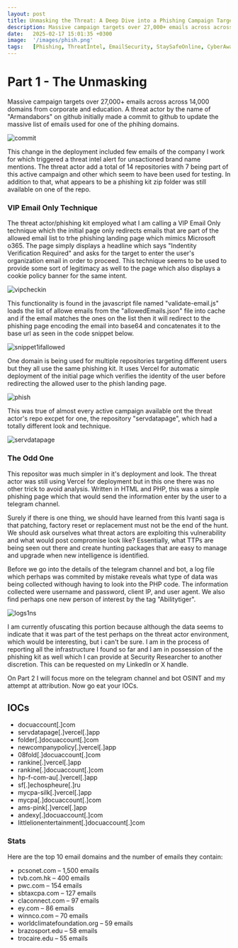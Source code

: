 ```yaml
---
layout: post
title: Unmasking the Threat: A Deep Dive into a Phishing Campaign Targeting Corporate and Educational Emails
description: Massive campaign targets over 27,000+ emails across across 14,000 domains from corporate and education. A threat actor by the name of "Armandabors" on github initially made a commit to github to update the massive list of emails used for one of the phihing domains.
date:   2025-02-17 15:01:35 +0300
image:  '/images/phish.png'
tags:   [Phishing, ThreatIntel, EmailSecurity, StaySafeOnline, CyberAwareness]
---
```

# Part 1 - The Unmasking 
Massive campaign targets over 27,000+ emails across across 14,000 domains from corporate and education. A threat actor by the name of "Armandabors" on github initially made a commit to github to update the massive list of emails used for one of the phihing domains. 

![commit]({{site.baseurl}}/images/commit.png)

This change in the deployment included few emails of the company I work for which triggered a threat intel alert for unsactioned brand name mentions. The threat actor add a total of 14 repositories with 7 being part of this active campaign and other which seem to have been used for testing. In addition to that,  what appears to be a phishing kit zip folder was still available on one of the repo.

### VIP Email Only Technique
The threat actor/phishing kit employed what I am calling a VIP Email Only technique which the initial page only redirects emails that are part of the allowed email list to trhe phishing landing page which mimics Microsoft o365. The page simply displays a headline which says "Indentity Verification Required" and asks for the target to enter the user's organization email in order to proceed. This technique seems to be used to provide some sort of legitimacy as well to the page which also displays a cookie policy banner for the same intent.

![vipcheckin]({{site.baseurl}}/images/vipcheckin.png)

This functionality is found in the javascript file named "validate-email.js" loads the list of allowe emails from the "allowedEmails.json" file into cache and if the email matches the ones on the list then it will redirect to the phishing page encoding the email into base64 and concatenates it to the base url as seen in the code snippet below.

![snippet1ifallowed]({{site.baseurl}}/images/snippet1ifallowed.png)

One domain is being used for multiple repositories targeting different users but they all use the same phishing kit. It uses Vercel for automatic deployment of the initial page which verifies the identity of the user before redirecting the allowed user to the phish landing page.

![phish]({{site.baseurl}}/images/phish.png)

This was true of almost every active campaign available ont the threat actor's repo excpet for one, the repository "servdatapage", which had a totally different look and technique.

![servdatapage]({{site.baseurl}}/images/servdatapage.png)

### The Odd One
This repositor was much simpler in it's deployment and look. The threat actor was still using Vercel for deployment but in this one there was no other trick to avoid analysis. Written in HTML and PHP, this was a simple phishing page which that would send the information enter by the user to a telegram channel.

Surely if there is one thing, we should have learned from this Ivanti saga is that patching, factory reset or replacement must not be the end of the hunt. We should ask ourselves what threat actors are exploiting this vulnerability and what would post compromise look like? Essentially, what TTPs are being seen out there and create hunting packages that are easy to manage and upgrade when new intelligence is identified. 

Before we go into the details of the telegram channel and bot, a log file which perhaps was commited by mistake reveals what type of data was being collected withough having to look into the PHP code. The information collected were username and password, client IP, and user agent. We also find perhaps one new person of interest by the tag "Abilitytiger".

![logs1ns]({{site.baseurl}}/images/logs1ns.png)

I am currently ofuscating this portion because although the data seems to indicate that it was part of the test perhaps on the threat actor environment, which would be interesting, but i can't be sure. I am in the process of reporting all the infrastructure I found so far and I am in possession of the phishing kit as well which I can provide at Security Researcher to another discretion. This can be requested on my LinkedIn or X handle.

On Part 2 I will focus more on the telegram channel and bot OSINT and my attempt at attribution. Now go eat your IOCs.

## IOCs
* docuaccount[.]com  
* servdatapage[.]vercel[.]app  
* folder[.]docuaccount[.]com  
* newcompanypolicy[.]vercel[.]app  
* 08fold[.]docuaccount[.]com  
* rankine[.]vercel[.]app  
* rankine[.]docuaccount[.]com  
* hp-f-com-au[.]vercel[.]app  
* sf[.]echospheure[.]ru  
* mycpa-silk[.]vercel[.]app  
* mycpa[.]docuaccount[.]com  
* ams-pink[.]vercel[.]app  
* andexy[.]docuaccount[.]com  
* littlelionentertainment[.]docuaccount[.]com  

### Stats
Here are the top 10 email domains and the number of emails they contain:

* pcsonet.com – 1,500 emails
* tvb.com.hk – 400 emails
* pwc.com – 154 emails
* sbtaxcpa.com – 127 emails
* claconnect.com – 97 emails
* ey.com – 86 emails
* winnco.com – 70 emails
* worldclimatefoundation.org – 59 emails
* brazosport.edu – 58 emails
* trocaire.edu – 55 emails 